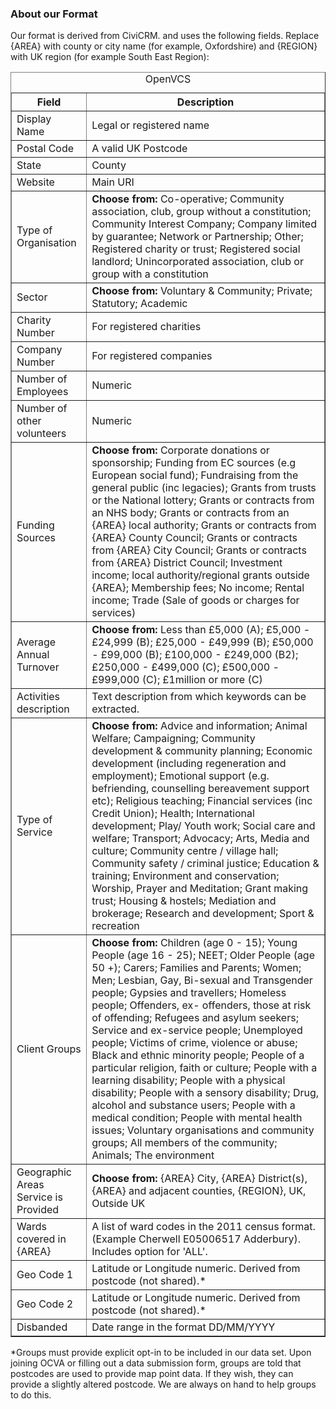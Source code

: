 <h3>About our Format</h3>
Our format is derived from CiviCRM.  and uses the following fields. Replace {AREA} with county or city name (for example, Oxfordshire) and {REGION} with UK region (for example South East Region):
<table border="1" summary="This table describes the OpenVCS data format" cellspacing="2" cellpadding="1"><caption>OpenVCS</caption>
<tbody>
<tr>
<th>Field</th>
<th>Description</th>
</tr>
<tr>
<td>Display Name</td>
<td>Legal or registered name</td>
</tr>
<tr>
<td>Postal Code</td>
<td>A valid UK Postcode</td>
</tr>
<tr>
<td>State</td>
<td>County</td>
</tr>
<tr>
<td>Website</td>
<td>Main URI</td>
</tr>
<tr>
<td>Type of Organisation</td>
<td><strong>Choose from:</strong> Co-operative; Community association, club, group without a constitution; Community Interest Company; Company limited by guarantee; Network or Partnership; Other; Registered charity or trust; Registered social landlord; Unincorporated association, club or group with a constitution</td>
</tr>
<tr>
<td>Sector</td>
<td><strong>Choose from: </strong>Voluntary &amp; Community; Private; Statutory; Academic</td>
</tr>
<tr>
<td>Charity Number</td>
<td>For registered charities</td>
</tr>
<tr>
<td>Company Number</td>
<td>For registered companies</td>
</tr>
<tr>
<td>Number of Employees</td>
<td>Numeric</td>
</tr>
<tr>
<td>Number of other volunteers</td>
<td>Numeric</td>
</tr>
<tr>
<td>Funding Sources</td>
<td><strong>Choose from: </strong>Corporate donations or sponsorship; Funding from EC sources (e.g European social fund); Fundraising from the general public (inc legacies); Grants from trusts or the National lottery; Grants or contracts from an NHS body; Grants or contracts from an {AREA} local authority; Grants or contracts from {AREA} County Council; Grants or contracts from {AREA} City Council; Grants or contracts from {AREA} District Council; Investment income; local authority/regional grants outside {AREA}; Membership fees; No income; Rental income; Trade (Sale of goods or charges for services)</td>
</tr>
<tr>
<td>Average Annual Turnover</td>
<td><strong>Choose from: </strong>Less than £5,000 (A); £5,000 - £24,999 (B); £25,000 - £49,999 (B); £50,000 - £99,000 (B); £100,000 - £249,000 (B2); £250,000 - £499,000 (C); £500,000 - £999,000 (C); £1million or more (C)</td>
</tr>
<tr>
<td>Activities description</td>
<td>Text description from which keywords can be extracted.</td>
</tr>
<tr>
<td>Type of Service</td>
<td><strong>Choose from: </strong>Advice and information; Animal Welfare; Campaigning; Community development &amp; community planning; Economic development (including regeneration and employment); Emotional support (e.g. befriending, counselling bereavement support etc); Religious teaching; Financial services (inc Credit Union); Health; International development; Play/ Youth work; Social care and welfare; Transport; Advocacy; Arts, Media and culture; Community centre / village hall; Community safety / criminal justice; Education &amp; training; Environment and conservation; Worship, Prayer and Meditation; Grant making trust; Housing &amp; hostels; Mediation and brokerage; Research and development; Sport &amp; recreation</td>
</tr>
<tr>
<td>Client Groups</td>
<td><strong>Choose from: </strong>Children (age 0 - 15); Young People (age 16 - 25); NEET; Older People (age 50 +); Carers; Families and Parents; Women; Men; Lesbian, Gay, Bi-sexual and Transgender people; Gypsies and travellers; Homeless people; Offenders, ex- offenders, those at risk of offending; Refugees and asylum seekers; Service and ex-service people; Unemployed people; Victims of crime, violence or abuse; Black and ethnic minority people; People of a particular religion, faith or culture; People with a learning disability; People with a physical disability; People with a sensory disability; Drug, alcohol and substance users; People with a medical condition; People with mental health issues; Voluntary organisations and community groups; All members of the community; Animals; The environment</td>
</tr>
<tr>
<td>Geographic Areas Service is Provided</td>
<td><strong>Choose from: </strong>{AREA} City, {AREA} District(s), {AREA} and adjacent counties, {REGION}, UK, Outside UK</td>
</tr>
<tr>
<td>Wards covered in {AREA}</td>
<td>A list of ward codes in the 2011 census format. (Example Cherwell E05006517 Adderbury). Includes option for 'ALL'.</td>
</tr>
<tr>
<td>Geo Code 1</td>
<td>Latitude or Longitude numeric. Derived from postcode (not shared).*</td>
</tr>
<tr>
<td>Geo Code 2</td>
<td>Latitude or Longitude numeric. Derived from postcode (not shared).*</td>
</tr>
<tr>
<td>Disbanded</td>
<td>Date range in the format DD/MM/YYYY</td>
</tr>
</tbody>
</table>
*Groups must provide explicit opt-in to be included in our data set. Upon joining OCVA or filling out a data submission form, groups are told that postcodes are used to provide map point data. If they wish, they can provide a slightly altered postcode. We are always on hand to help groups to do this.

